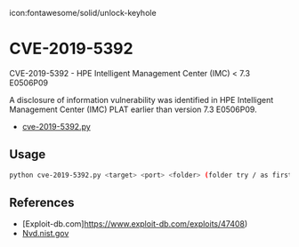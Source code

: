 icon:fontawesome/solid/unlock-keyhole

# CVE-2019-5392

CVE-2019-5392 - HPE Intelligent Management Center (IMC) < 7.3 E0506P09

A disclosure of information vulnerability was identified in HPE Intelligent Management Center (IMC) PLAT earlier than version 7.3 E0506P09.

- [cve-2019-5392.py](../assets/files/cve-2019-5392.py)

## Usage

```bash
python cve-2019-5392.py <target> <port> <folder> (folder try / as first)
```

## References

- [Exploit-db.com]https://www.exploit-db.com/exploits/47408)
- [Nvd.nist.gov](https://nvd.nist.gov/vuln/detail/CVE-2019-5392)
